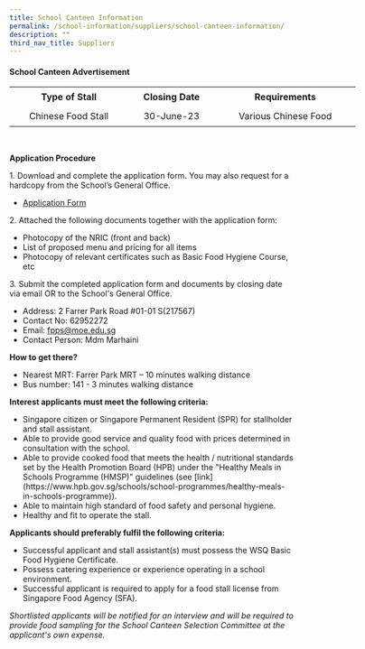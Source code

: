 ```yaml
---
title: School Canteen Information
permalink: /school-information/suppliers/school-canteen-information/
description: ""
third_nav_title: Suppliers
---
```

#### School Canteen Advertisement

<table width="612" style="width:613px;" cellspacing="0" cellpadding="0" border="0">
	<colgroup>
		<col style="text-align: center;">
		<col style="text-align: center;">
		<col style="text-align: center;">
	</colgroup>
	<tbody>
		<tr height="35">
			<td style="height: 35px; width: 213px; text-align: center;" height="35"><strong>Type of Stall</strong></td>
			<td style="width: 149px; text-align: center;"><strong>Closing Date</strong></td>
			<td style="width: 251px; text-align: center;"><strong>Requirements</strong></td>
		</tr>
		<tr height="35">
			<td style="height: 35px; text-align: center;" height="35">Chinese Food Stall</td>
			<td style="text-align: center;">30-June-23</td>
			<td style="text-align: center;">Various Chinese Food</td>
		</tr>
	</tbody>
</table>
<br>

<strong>Application Procedure</strong>

<p>1. Download and complete the application form. You may also request for a hardcopy from the School’s General Office.</p>

<ul>
	<li><a target="_blank" href="https://staging.d2rf20mnuqi9qi.amplifyapp.com/files/appexistingsch.pdf">Application Form</a></li>
</ul>

<p>2. Attached the following documents together with the application form:</p>

<ul>
	<li>Photocopy of the NRIC (front and back)</li>
	<li>List of proposed menu and pricing for all items</li>
	<li>Photocopy of relevant certificates such as Basic Food Hygiene Course, etc</li>
</ul>

<p>3. Submit the completed application form and documents by closing date via email OR to the School's General Office.</p>

<ul>
	<li>Address: 2 Farrer Park Road #01-01 S(217567)</li>
	<li>Contact No: 62952272</li>
	<li>Email: <a href="mailto:fpps@moe.edu.sg">fpps@moe.edu.sg</a></li>
	<li>Contact Person: Mdm Marhaini&nbsp;&nbsp;</li>
</ul>

**How to get there?**

<ul>
	<li>Nearest MRT: Farrer Park MRT&nbsp;– 10 minutes walking distance</li>
	<li>Bus number: 141&nbsp;- 3 minutes walking distance</li>
</ul>

**Interest applicants must meet the following criteria:**

<ul>
	<li>Singapore citizen or Singapore Permanent Resident (SPR) for stallholder and stall assistant.</li>
	<li>Able to provide good service and quality food with prices determined in consultation with the school.</li>
	<li>Able to provide cooked food that meets the health / nutritional standards set by the Health Promotion Board (HPB) under the "Healthy Meals in Schools Programme (HMSP)" guidelines (see [link](https://www.hpb.gov.sg/schools/school-programmes/healthy-meals-in-schools-programme)).</li>
	<li>Able to maintain high standard of food safety and personal hygiene.</li>
	<li>Healthy and fit to operate the stall.</li>
</ul>

**Applicants should preferably fulfil the following criteria:**

<ul>
	<li>Successful applicant and stall assistant(s) must possess the WSQ Basic Food Hygiene Certificate.</li>
	<li>Possess catering experience or experience operating in a school environment.</li>
	<li>Successful applicant is required to apply for a food stall license from Singapore Food Agency (SFA).&nbsp;</li>
</ul>

*Shortlisted applicants will be notified for an interview and will be required to provide food sampling for the School Canteen Selection Committee at the applicant's own expense.*